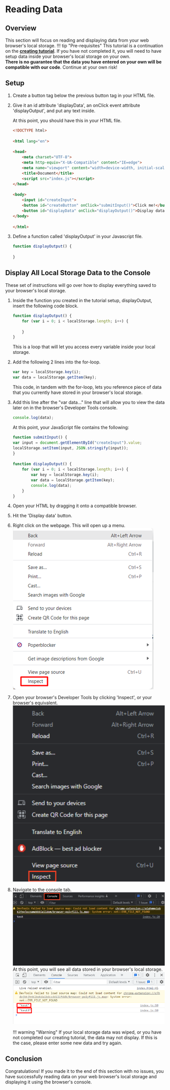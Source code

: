 # Reading Data

## Overview

This section will focus on reading and displaying data from your web browser's local storage.
!!! tip "Pre-requisites"
    This tutorial is a continuation on the [**creating tutorial**](creating.md). If you have not completed it, you will need to have setup data inside your browser's local storage on your own.
    <br> **There is no guarantee that the data you have entered on your own will be compatible with our code**. Continue at your own risk!

## Setup

1. Create a button tag below the previous button tag in your HTML file.

2. Give it an id attribute 'displayData', an onClick event attribute 'displayOutput', and put any text inside.

    At this point, you should have this in your HTML file.

    ```html
    <!DOCTYPE html>

    <html lang="en">

    <head>
        <meta charset="UTF-8">
        <meta http-equiv="X-UA-Compatible" content="IE=edge">
        <meta name="viewport" content="width=device-width, initial-scale=1.0">
        <title>Document</title>
        <script src="index.js"></script>
    </head>

    <body>
        <input id="createInput">
        <button id="createButton" onClick="submitInput()">Click me!</button>
        <button id="displayData" onClick="displayOutput()">Display data</button>
    </body>

    </html>
    ```

3. Define a function called 'displayOutput' in your Javascript file.

    ```js
    function displayOutput() {
        
    }
    ```

## Display All Local Storage Data to the Console

These set of instructions will go over how to display everything saved to your browser's local storage.

1. Inside the function you created in the tutorial setup, displayOutput, insert the following code block.

    ```js
    function displayOutput() {
        for (var i = 0; i < localStorage.length; i++) {

        }
    }
    ```

    This is a loop that will let you access every variable inside your local storage.

2. Add the following 2 lines into the for-loop.

    ```js
    var key = localStorage.key(i);
    var data = localStorage.getItem(key);
    ```

    This code, in tandem with the for-loop, lets you reference piece of data that you currently have stored in your browser's local storage.

3. Add this line after the "var data..." line that will allow you to view the data later on in the browser's Developer Tools console.

    ```js
    console.log(data);
    ```

    At this point, your JavaScript file contains the following:

    ```js
    function submitInput() {
    var input = document.getElementById("createInput").value;
    localStorage.setItem(input, JSON.stringify(input));
    }

    function displayOutput() {
        for (var i = 0; i < localStorage.length; i++) {
            var key = localStorage.key(i);
            var data = localStorage.getItem(key);
            console.log(data);
        }
    }
    ```

4. Open your HTML by dragging it onto a compatible browser.
5. Hit the 'Display data' button.
6. Right click on the webpage. This will open up a menu.
    <br> ![right-click](/images/reading/right-click.png)
6. Open your browser's Developer Tools by clicking 'Inspect', or your browser's equivalent.
    <br> ![access-developer-tools](/images/reading/access-developer-tools.png)
7. Navigate to the console tab.
    <br> ![access-console](/images/reading/access-console.png)
    At this point, you will see all data stored in your browser's local storage.
    <br> ![console-log](/images/reading/console-log.png)

    !!! warning "Warning"
        If your local storage data was wiped, or you have not completed our creating tutorial, the data may not display. If this is the case, please enter some new data and try again.

## Conclusion

Congratulations! If you made it to the end of this section with no issues, you have successfully reading data on your web browser's local storage and displaying it using the browser's console.
